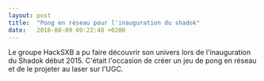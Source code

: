 ```yaml
---
layout: post
title:  "Pong en réseau pour l'inauguration du shadok"
date:   2016-08-09 09:22:48 +0200
---
```

Le groupe HackSXB a pu faire découvrir son univers lors de l'inauguration du Shadok début 2015. C'était l'occasion de créer un jeu de pong en réseau et de le projeter au laser sur l'UGC.